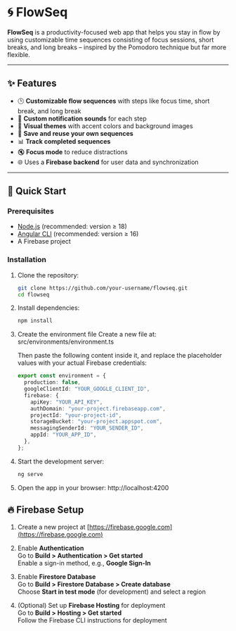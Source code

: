# 🌀 FlowSeq

**FlowSeq** is a productivity-focused web app that helps you stay in flow by using customizable time sequences consisting of focus sessions, short breaks, and long breaks – inspired by the Pomodoro technique but far more flexible.

---

## ✨ Features

- 🕒 **Customizable flow sequences** with steps like focus time, short break, and long break
- 🔔 **Custom notification sounds** for each step
- 🎨 **Visual themes** with accent colors and background images
- 💾 **Save and reuse your own sequences**
- 📊 **Track completed sequences**
- 🔇 **Focus mode** to reduce distractions
- 🌐 Uses a **Firebase backend** for user data and synchronization

---

## 🚀 Quick Start

### Prerequisites

- [Node.js](https://nodejs.org/) (recommended: version ≥ 18)
- [Angular CLI](https://angular.io/cli) (recommended: version ≥ 16)
- A Firebase project

### Installation

1. Clone the repository:

   ```bash
   git clone https://github.com/your-username/flowseq.git
   cd flowseq


   ```

2. Install dependencies:

   ```bash
   npm install

   ```

3. Create the environment file
   Create a new file at: src/environments/environment.ts

   Then paste the following content inside it, and replace the placeholder values with your actual Firebase credentials:

   ```ts
   export const environment = {
     production: false,
     googleClientId: "YOUR_GOOGLE_CLIENT_ID",
     firebase: {
       apiKey: "YOUR_API_KEY",
       authDomain: "your-project.firebaseapp.com",
       projectId: "your-project-id",
       storageBucket: "your-project.appspot.com",
       messagingSenderId: "YOUR_SENDER_ID",
       appId: "YOUR_APP_ID",
     },
   };
   ```

4. Start the development server:

   ```bash
   ng serve

   ```

5. Open the app in your browser: http://localhost:4200

## 🔥 Firebase Setup

1. Create a new project at [https://firebase.google.com](https://firebase.google.com)

2. Enable **Authentication**  
   Go to **Build > Authentication > Get started**  
   Enable a sign-in method, e.g., **Google Sign-In**

3. Enable **Firestore Database**  
   Go to **Build > Firestore Database > Create database**  
   Choose **Start in test mode** (for development) and select a region

4. (Optional) Set up **Firebase Hosting** for deployment  
   Go to **Build > Hosting > Get started**  
   Follow the Firebase CLI instructions for deployment
